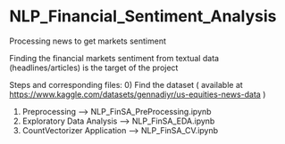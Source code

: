 # NLP_Financial_Sentiment_Analysis
Processing news to get markets sentiment

Finding the financial markets sentiment from textual data (headlines/articles) is the target of the project

Steps and corresponding files:
0) Find the dataset ( available at https://www.kaggle.com/datasets/gennadiyr/us-equities-news-data )
1) Preprocessing --> NLP_FinSA_PreProcessing.ipynb
2) Exploratory Data Analysis --> NLP_FinSA_EDA.ipynb
3) CountVectorizer Application --> NLP_FinSA_CV.ipynb

